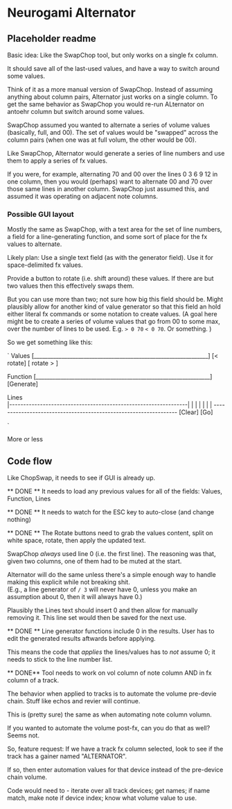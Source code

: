 # Neurogami Alternator

## Placeholder readme

Basic idea:  Like the SwapChop tool, but only works on a single fx column.

It should save all of the last-used values, and have a way to switch around some values.

Think of it as a more manual version of SwapChop.  Instead of assuming anything about column pairs, Alternator just works on a single column.  To get the same behavior as SwapChop you would re-run ALternator on antoehr column but switch around some values.

SwapChop assumed you wanted to alternate a series of volume values (basically, full, and 00).  The set of values would be "swapped" across the column pairs (when one was at full volum, the other would be 00).

Like SwapChop, Alternator would generate a series of line numbers and use them to apply a series of fx values.  

If you were, for example, alternating 70 and 00 over the lines 0 3 6 9 12 in one column, then you would (perhaps) want to alternate 00 and 70 over those same lines in another column.  SwapChop just assumed this, and assumed it was operating on adjacent note columns.  

### Possible GUI layout 

Mostly the same as SwapChop, with a text area for the set of line numbers, a field for a line-generating function,  and some sort of place for the fx values to alternate.

Likely plan: Use a single text field (as with the generator field).  Use it for space-delimited fx values.

Provide a button to rotate (i.e. shift around) these values.  If there are but two values then this effectively swaps them.

But you can use more than two; not sure how big this field should be.  Might plausibly allow for another kind of value generator so that this field an hold either literal fx commands or some notation to create values.  (A goal here might be to create a series of volume values that go from 00 to some max, over the number of lines to be used. E.g. `> 0 70`  `< 0 70`.  Or something. )

So we get something like this:

`
Values    [_______________________________________________________________] [< rotate] [ rotate > ]

Function  [_______________________________________________________________] [Generate]

Lines  
          |----------------------------------------------------------------|
          |                                                                |
          |                                                                |
          |                                                                |
          -----------------------------------------------------------------
           [Clear]   [Go] 

`

More or less


## Code flow


Like ChopSwap, it needs to see if GUI is already up.

** DONE ** It needs to load any previous values for all of the fields: Values, Function, Lines

** DONE ** It needs to watch for the ESC key to auto-close (and change nothing)


** DONE ** The Rotate buttons need to grab the values content, split on white space, rotate, then apply the updated text.

SwapChop *always* used line 0 (i.e. the first line).  The reasoning was that, given two columns, one of them had to be muted at the start.

Alternator will do the same unless there's a simple enough way to handle making this explicit while not breaking shit.  
(E.g., a line generator of `/ 3` will never have 0, unless you make an assumption about 0, then it will always have 0.)

Plausibly the Lines text should insert 0 and then allow for manually removing it.  This line set would then be saved for the next use.

** DONE ** Line generator functions include 0 in the results.  User has to edit the generated results aftwards before applying.

This means the code that *applies* the lines/values has to *not* assume 0; it needs to stick to the line number list.

** DONE** Tool needs to work on vol column of  note column AND in fx column of a track.

The behavior when applied to tracks is to automate the volume pre-devie chain.  Stuff like echos and revier will continue.

This is (pretty sure) the same as when automating note column volumn.

If you wanted to automate the volume post-fx, can you do that as well?  Seems not.

So, feature request:  If we have a track fx column selected, look to see if the track has a gainer named "ALTERNATOR".

If so, then enter automation values for that device instead of the pre-device chain volume.

Code would need to - iterate over all track devices; get names; if name match, make note if device index; know what volume value to use.


